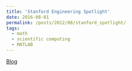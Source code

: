 ```yaml
---
title: 'Stanford Engineering Spotlight'
date: 2016-08-01
permalink: /posts/2012/08/stanford_spotlight/
tags:
  - math
  - scientific computing
  - MATLAB
---
```


[Blog](https://engineering.stanford.edu/spotlight/danielle-maddix)
